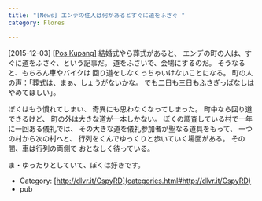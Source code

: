 ```yaml
---
title: "[News] エンデの住人は何かあるとすぐに道をふさぐ "
category: Flores

---
```


[2015-12-03] [[Pos Kupang]](http://dlvr.it/CspyRD)  結婚式やら葬式があると、
エンデの町の人は、すぐに道をふさぐ、という記事だ。
道をふさいで、会場にするのだ。
そうなると、もちろん車やバイクは
回り道をしなくっちゃいけないことになる。
町の人の声：「葬式は、まぁ、しょうがないかな。
でも二日も三日もふさぎっぱなしはやめてほしい」。

 ぼくはもう慣れてしまい、
奇異にも思わなくなってしまった。
町中なら回り道できるけど、
町の外は大きな道が一本しかない。
ぼくの調査している村で一年に一回ある儀礼では、
その大きな道を儀礼参加者が聖なる道具をもって、
一つの村から次の村へと、
行列をくんでゆっくりと歩いていく場面がある。
その間、車は行列の両側で
おとなしく待っている。

 ま・ゆったりとしていて、ぼくは好きです。

- Category: [http://dlvr.it/CspyRD](categories.html#http://dlvr.it/CspyRD)
- pub

